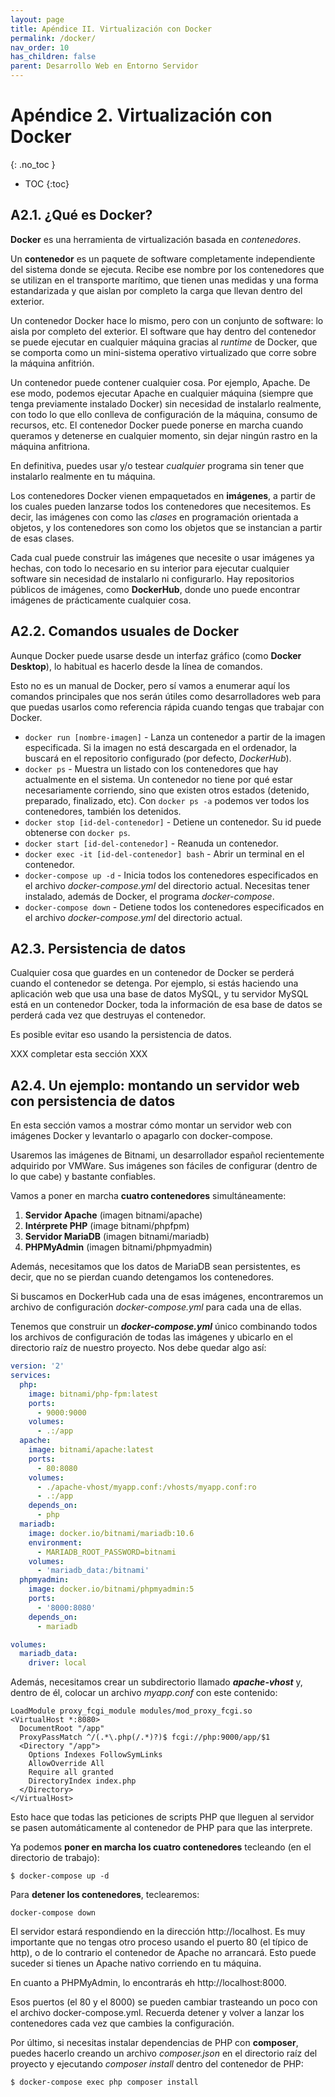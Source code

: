 ```yaml
---
layout: page
title: Apéndice II. Virtualización con Docker
permalink: /docker/
nav_order: 10
has_children: false
parent: Desarrollo Web en Entorno Servidor
---
```

# Apéndice 2. Virtualización con Docker
{: .no_toc }

- TOC
{:toc}


## A2.1. ¿Qué es Docker?

**Docker** es una herramienta de virtualización basada en *contenedores*.

Un **contenedor** es un paquete de software completamente independiente del sistema donde se ejecuta. Recibe ese nombre por los contenedores que se utilizan en el transporte marítimo, que tienen unas medidas y una forma estandarizada y que aislan por completo la carga que llevan dentro del exterior.

Un contenedor Docker hace lo mismo, pero con un conjunto de software: lo aisla por completo del exterior. El software que hay dentro del contenedor se puede ejecutar en cualquier máquina gracias al *runtime* de Docker, que se comporta como un mini-sistema operativo virtualizado que corre sobre la máquina anfitrión.

Un contenedor puede contener cualquier cosa. Por ejemplo, Apache. De ese modo, podemos ejecutar Apache en cualquier máquina (siempre que tenga previamente instalado Docker) sin necesidad de instalarlo realmente, con todo lo que ello conlleva de configuración de la máquina, consumo de recursos, etc. El contenedor Docker puede ponerse en marcha cuando queramos y detenerse en cualquier momento, sin dejar ningún rastro en la máquina anfitriona.

En definitiva, puedes usar y/o testear *cualquier* programa sin tener que instalarlo realmente en tu máquina.

Los contenedores Docker vienen empaquetados en **imágenes**, a partir de los cuales pueden lanzarse todos los contenedores que necesitemos. Es decir, las imágenes con como las *clases* en programación orientada a objetos, y los contenedores son como los objetos que se instancian a partir de esas clases.

Cada cual puede construir las imágenes que necesite o usar imágenes ya hechas, con todo lo necesario en su interior para ejecutar cualquier software sin necesidad de instalarlo ni configurarlo. Hay repositorios públicos de imágenes, como **DockerHub**, donde uno puede encontrar imágenes de prácticamente cualquier cosa.

## A2.2. Comandos usuales de Docker

Aunque Docker puede usarse desde un interfaz gráfico (como **Docker Desktop**), lo habitual es hacerlo desde la línea de comandos.

Esto no es un manual de Docker, pero sí vamos a enumerar aquí los comandos principales que nos serán útiles como desarrolladores web para que puedas usarlos como referencia rápida cuando tengas que trabajar con Docker.

* ```docker run [nombre-imagen]``` - Lanza un contenedor a partir de la imagen especificada. Si la imagen no está descargada en el ordenador, la buscará en el repositorio configurado (por defecto, *DockerHub*).
* ```docker ps``` - Muestra un listado con los contenedores que hay actualmente en el sistema. Un contenedor no tiene por qué estar necesariamente corriendo, sino que existen otros estados (detenido, preparado, finalizado, etc). Con ```docker ps -a``` podemos ver todos los contenedores, también los detenidos.
* ```docker stop [id-del-contenedor]``` - Detiene un contenedor. Su id puede obtenerse con ```docker ps```.
* ```docker start [id-del-contenedor]``` - Reanuda un contenedor.
* ```docker exec -it [id-del-contenedor] bash``` - Abrir un terminal en el contenedor.
* ```docker-compose up -d``` - Inicia todos los contenedores especificados en el archivo *docker-compose.yml* del directorio actual. Necesitas tener instalado, además de Docker, el programa *docker-compose*.
* ```docker-compose down``` - Detiene todos los contenedores especificados en el archivo *docker-compose.yml* del directorio actual.

## A2.3. Persistencia de datos

Cualquier cosa que guardes en un contenedor de Docker se perderá cuando el contenedor se detenga. Por ejemplo, si estás haciendo una aplicación web que usa una base de datos MySQL, y tu servidor MySQL está en un contenedor Docker, toda la información de esa base de datos se perderá cada vez que destruyas el contenedor.

Es posible evitar eso usando la persistencia de datos.

XXX completar esta sección XXX

## A2.4. Un ejemplo: montando un servidor web con persistencia de datos

En esta sección vamos a mostrar cómo montar un servidor web con imágenes Docker y levantarlo o apagarlo con docker-compose.

Usaremos las imágenes de Bitnami, un desarrollador español recientemente adquirido por VMWare. Sus imágenes son fáciles de configurar (dentro de lo que cabe) y bastante confiables.

Vamos a poner en marcha **cuatro contenedores** simultáneamente:

1. **Servidor Apache** (imagen bitnami/apache)
2. **Intérprete PHP** (image bitnami/phpfpm)
3. **Servidor MariaDB** (imagen bitnami/mariadb)
4. **PHPMyAdmin** (imagen bitnami/phpmyadmin)

Además, necesitamos que los datos de MariaDB sean persistentes, es decir, que no se pierdan cuando detengamos los contenedores.

Si buscamos en DockerHub cada una de esas imágenes, encontraremos un archivo de configuración *docker-compose.yml* para cada una de ellas. 

Tenemos que construir un ***docker-compose.yml*** único combinando todos los archivos de configuración de todas las imágenes y ubicarlo en el directorio raíz de nuestro proyecto. Nos debe quedar algo así:

```yaml
version: '2'
services:
  php:
    image: bitnami/php-fpm:latest
    ports:
      - 9000:9000
    volumes:
      - .:/app
  apache:
    image: bitnami/apache:latest
    ports:
      - 80:8080
    volumes:
      - ./apache-vhost/myapp.conf:/vhosts/myapp.conf:ro
      - .:/app
    depends_on:
      - php
  mariadb:
    image: docker.io/bitnami/mariadb:10.6
    environment:
      - MARIADB_ROOT_PASSWORD=bitnami
    volumes:
      - 'mariadb_data:/bitnami'
  phpmyadmin:
    image: docker.io/bitnami/phpmyadmin:5
    ports:
      - '8000:8080'
    depends_on:
      - mariadb

volumes:
  mariadb_data:
    driver: local
```

Además, necesitamos crear un subdirectorio llamado ***apache-vhost*** y, dentro de él, colocar un archivo *myapp.conf* con este contenido:

```
LoadModule proxy_fcgi_module modules/mod_proxy_fcgi.so
<VirtualHost *:8080>
  DocumentRoot "/app"
  ProxyPassMatch ^/(.*\.php(/.*)?)$ fcgi://php:9000/app/$1
  <Directory "/app">
    Options Indexes FollowSymLinks
    AllowOverride All
    Require all granted
    DirectoryIndex index.php
  </Directory>
</VirtualHost>
```

Esto hace que todas las peticiones de scripts PHP que lleguen al servidor se pasen automáticamente al contenedor de PHP para que las interprete.

Ya podemos **poner en marcha los cuatro contenedores** tecleando (en el directorio de trabajo):

```
$ docker-compose up -d
```

Para **detener los contenedores**, teclearemos:

```
docker-compose down
```

El servidor estará respondiendo en la dirección http://localhost. Es muy importante que no tengas otro proceso usando el puerto 80 (el típico de http), o de lo contrario el contenedor de Apache no arrancará. Esto puede suceder si tienes un Apache nativo corriendo en tu máquina.

En cuanto a PHPMyAdmin, lo encontrarás eh http://localhost:8000.

Esos puertos (el 80 y el 8000) se pueden cambiar trasteando un poco con el archivo docker-compose.yml. Recuerda detener y volver a lanzar los contenedores cada vez que cambies la configuración.

Por último, si necesitas instalar dependencias de PHP con **composer**, puedes hacerlo creando un archivo *composer.json* en el directorio raíz del proyecto y ejecutando *composer install* dentro del contenedor de PHP:

```
$ docker-compose exec php composer install
```
